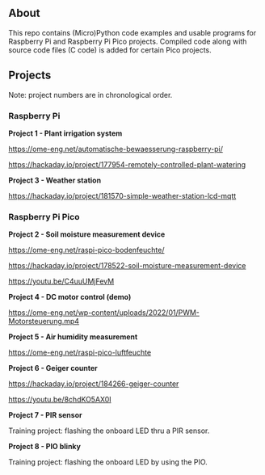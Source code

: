 ## About

This repo contains (Micro)Python code examples and usable programs for Raspberry Pi and Raspberry Pi Pico projects. Compiled code along with source code files (C code) is added for certain Pico projects.


## Projects

Note: project numbers are in chronological order.


### Raspberry Pi

**Project 1 - Plant irrigation system**

https://ome-eng.net/automatische-bewaesserung-raspberry-pi/ 

https://hackaday.io/project/177954-remotely-controlled-plant-watering

**Project  3 - Weather station**

https://hackaday.io/project/181570-simple-weather-station-lcd-mqtt


### Raspberry Pi Pico

**Project 2 - Soil moisture measurement device**

https://ome-eng.net/raspi-pico-bodenfeuchte/

https://hackaday.io/project/178522-soil-moisture-measurement-device

https://youtu.be/C4uuUMjFevM

**Project 4 - DC motor control (demo)**

https://ome-eng.net/wp-content/uploads/2022/01/PWM-Motorsteuerung.mp4

**Project 5 - Air humidity measurement**

https://ome-eng.net/raspi-pico-luftfeuchte

**Project 6 - Geiger counter**

https://hackaday.io/project/184266-geiger-counter

https://youtu.be/8chdKO5AX0I

**Project 7 - PIR sensor**

Training project: flashing the onboard LED thru a PIR sensor.

**Project 8 - PIO blinky**

Training project: flashing the onboard LED by using the PIO.
